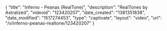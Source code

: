 {
    "title": "Inferno - Peanas (RealTone)",
    "description": "RealTones by Astralized",
    "videoid": "123420207",
    "date_created": "1381351838",
    "date_modified": "1517274453",
    "type": "captivate",
    "layout": "video",
    "url": "\/v\/inferno-peanas-realtone\/123420207"
}